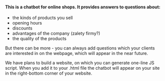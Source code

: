 #### This is a chatbot for online shops. It provides answers to questions about: 

- the kinds of products you sell
- opening hours
- discounts
- advantages of the company (zalety firmy?)
- the quality of the products

But there can be more - you can always add questions which your clients are interested in on the webpage, which will appear in the near future.

We have plans to build a website, on which you can generate one-line JS script.
When you add it to your .html file the chatbot will appear on your site in the right-bottom 
corner of your website.